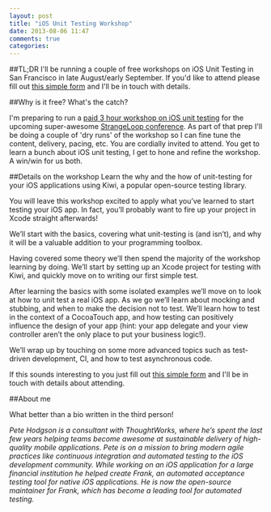```yaml
---
layout: post
title: "iOS Unit Testing Workshop"
date: 2013-08-06 11:47
comments: true
categories: 
---
```


##TL;DR
I'll be running a couple of free workshops on iOS Unit Testing in San Francisco in late August/early September. If you'd like to attend please fill out [this simple form](https://docs.google.com/a/thoughtworks.com/forms/d/1L4smy4zlV6xP0Ufy_i3GjuhAW64xXzqsmbCGXkCXblA/viewform) and I'll be in touch with details.

##Why is it free? What's the catch?

I'm preparing to run a [paid 3 hour workshop on iOS unit testing](https://thestrangeloop.com/sessions/unit-testing-for-ios) for the upcoming super-awesome [StrangeLoop conference](https://thestrangeloop.com/). As part of that prep I'll be doing a couple of 'dry runs' of the workshop so I can fine tune the content, delivery, pacing, etc. You are cordially invited to attend. You get to learn a bunch about iOS unit testing, I get to hone and refine the workshop. A win/win for us both.

##Details on the workshop
Learn the why and the how of unit-testing for your iOS applications using Kiwi, a popular open-source testing library.

You will leave this workshop excited to apply what you’ve learned to start testing your iOS app. In fact, you’ll probably want to fire up your project in Xcode straight afterwards!

We’ll start with the basics, covering what unit-testing is (and isn’t), and why it will be a valuable addition to your programming toolbox.

Having covered some theory we’ll then spend the majority of the workshop learning by doing. We’ll start by setting up an Xcode project for testing with Kiwi, and quickly move on to writing our first simple test.

After learning the basics with some isolated examples we’ll move on to look at how to unit test a real iOS app. As we go we’ll learn about mocking and stubbing, and when to make the decision not to test. We’ll learn how to test in the context of a CocoaTouch app, and how testing can positively influence the design of your app (hint: your app delegate and your view controller aren’t the only place to put your business logic!).

We’ll wrap up by touching on some more advanced topics such as test-driven development, CI, and how to test asynchronous code.

If this sounds interesting to you just fill out [this simple form](https://docs.google.com/a/thoughtworks.com/forms/d/1L4smy4zlV6xP0Ufy_i3GjuhAW64xXzqsmbCGXkCXblA/viewform) and I'll be in touch with details about attending.

##About me 

What better than a bio written in the third person!

*Pete Hodgson is a consultant with ThoughtWorks, where he’s spent the last few years helping teams become awesome at sustainable delivery of high-quality mobile applications. Pete is on a mission to bring modern agile practices like continuous integration and automated testing to the iOS development community. While working on an iOS application for a large financial institution he helped create Frank, an automated acceptance testing tool for native iOS applications. He is now the open-source maintainer for Frank, which has become a leading tool for automated testing.*
